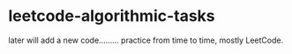 # leetcode-algorithmic-tasks

later will add a new code.........
practice from time to time,
mostly LeetCode.


